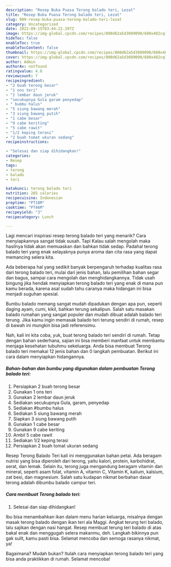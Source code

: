 ```yaml
---
description: "Resep Buka Puasa Terong balado teri, Lezat"
title: "Resep Buka Puasa Terong balado teri, Lezat"
slug: 909-resep-buka-puasa-terong-balado-teri-lezat
category: Uncategorized
date: 2022-09-15T03:44:22.297Z
image: https://img-global.cpcdn.com/recipes/800d62a5d3089090/680x482cq70/terong-balado-teri-foto-resep-utama.jpg
hideToc: false
enableToc: true
enableTocContent: false
thumbnail: https://img-global.cpcdn.com/recipes/800d62a5d3089090/680x482cq70/terong-balado-teri-foto-resep-utama.jpg
cover: https://img-global.cpcdn.com/recipes/800d62a5d3089090/680x482cq70/terong-balado-teri-foto-resep-utama.jpg
author: Admin
authorAv: notfound
ratingvalue: 4.8
reviewcount: 7
recipeingredient:
- "2 buah terong besar"
- "1 ons teri"
- "2 lembar daun jeruk"
- "secukupnya Gula garam penyedap"
- " bumbu halus"
- "5 siung bawang merah"
- "3 siung bawang putih"
- "1 cabe besar"
- "9 cabe keriting"
- "5 cabe rawit"
- "1/2 keping terasi"
- "2 buah tomat ukuran sedang"
recipeinstructions:

- "Selesai dan siap dihidangkan!"
categories:
- Resep
tags:
- terong
- balado
- teri

katakunci: terong balado teri 
nutrition: 265 calories
recipecuisine: Indonesian
preptime: "PT18M"
cooktime: "PT46M"
recipeyield: "3"
recipecategory: Lunch

---
```



Lagi mencari inspirasi resep terong balado teri yang menarik? Cara menyiapkannya sangat tidak susah. Tapi Kalau salah mengolah maka hasilnya tidak akan memuaskan dan bahkan tidak sedap. Padahal terong balado teri yang enak selayaknya punya aroma dan cita rasa yang dapat memancing selera kita.


Ada beberapa hal yang sedikit banyak berpengaruh terhadap kualitas rasa dari terong balado teri, mulai dari jenis bahan, lalu pemilihan bahan segar dan bagus, sampai cara mengolah dan menghidangkannya. Tidak usah bingung jika hendak menyiapkan terong balado teri yang enak di mana pun kamu berada, karena asal sudah tahu caranya maka hidangan ini bisa menjadi suguhan spesial.

Bumbu balado memang sangat mudah dipadukan dengan apa pun, seperti daging ayam, cumi, kikil, bahkan terung sekalipun. Salah satu masakan balado rumahan yang sangat populer dan mudah dibuat adalah balado teri terung. Jika kamu ingin memasak balado teri terung sendiri di rumah, resep di bawah ini mungkin bisa jadi referensimu.


Nah, kali ini kita coba, yuk, buat terong balado teri sendiri di rumah. Tetap dengan bahan sederhana, sajian ini bisa memberi manfaat untuk membantu menjaga kesehatan tubuhmu sekeluarga. Anda bisa membuat Terong balado teri memakai 12 jenis bahan dan 0 langkah pembuatan. Berikut ini cara dalam menyiapkan hidangannya.

<!--inarticleads1-->

##### Bahan-bahan dan bumbu yang digunakan dalam pembuatan Terong balado teri:

1. Persiapkan 2 buah terong besar
1. Gunakan 1 ons teri
1. Gunakan 2 lembar daun jeruk
1. Sediakan secukupnya Gula, garam, penyedap
1. Sediakan  #bumbu halus
1. Sediakan 5 siung bawang merah
1. Siapkan 3 siung bawang putih
1. Gunakan 1 cabe besar
1. Gunakan 9 cabe keriting
1. Ambil 5 cabe rawit
1. Sediakan 1/2 keping terasi
1. Persiapkan 2 buah tomat ukuran sedang


Resep Terong Balado Teri kali ini menggunakan bahan petai. Ada beragam nutrisi yang bisa diperoleh dari terong, yaitu kalori, protein, karbohidrat, serat, dan lemak. Selain itu, terong juga mengandung beragam vitamin dan mineral, seperti asam folat, vitamin A, vitamin C, Vitamin K, kalium, kalsium, zat besi, dan magnesium. Salah satu kudapan nikmat berbahan dasar terong adalah dibumbu balado campur teri. 

<!--inarticleads2-->

##### Cara membuat Terong balado teri:


1. Selesai dan siap dihidangkan!

Ibu bisa menambahkan ikan dalam menu harian keluarga, misalnya dengan masak terong balado dengan ikan teri ala Maggi. Angkat terung teri balado, lalu sajikan dengan nasi hangat. Resep membuat terung teri balado di atas bakal enak dan menggugah selera makanmu, deh. Langkah bikinnya pun gak sulit, kamu pasti bisa. Selamat mencoba dan semoga rasanya nikmat, ya! 

Bagaimana? Mudah bukan? Itulah cara menyiapkan terong balado teri yang bisa anda praktikkan di rumah. Selamat mencoba!
